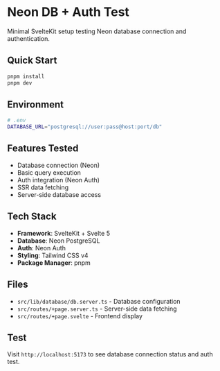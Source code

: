 # Neon DB + Auth Test

Minimal SvelteKit setup testing Neon database connection and authentication.

## Quick Start

```bash
pnpm install
pnpm dev
```

## Environment

```bash
# .env
DATABASE_URL="postgresql://user:pass@host:port/db"
```

## Features Tested

- Database connection (Neon)
- Basic query execution
- Auth integration (Neon Auth)
- SSR data fetching
- Server-side database access

## Tech Stack

- **Framework**: SvelteKit + Svelte 5
- **Database**: Neon PostgreSQL
- **Auth**: Neon Auth
- **Styling**: Tailwind CSS v4
- **Package Manager**: pnpm

## Files

- `src/lib/database/db.server.ts` - Database configuration
- `src/routes/+page.server.ts` - Server-side data fetching
- `src/routes/+page.svelte` - Frontend display

## Test

Visit `http://localhost:5173` to see database connection status and auth test.
